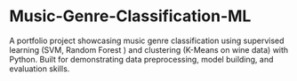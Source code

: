 # Music-Genre-Classification-ML
A portfolio project showcasing music genre classification using supervised learning (SVM, Random Forest ) and clustering (K-Means on wine data) with Python. Built for  demonstrating data preprocessing, model building, and evaluation skills.
